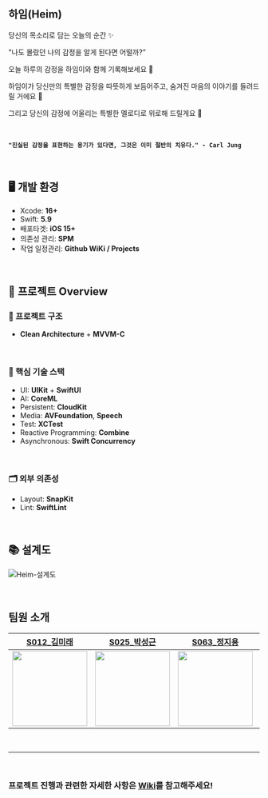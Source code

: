 ## 하임(Heim)

당신의 목소리로 담는 오늘의 순간 ✨

"나도 몰랐던 나의 감정을 알게 된다면 어떨까?” 

오늘 하루의 감정을 하임이와 함께 기록해보세요 🌙

하임이가 당신만의 특별한 감정을 따뜻하게 보듬어주고, 숨겨진 마음의 이야기를 들려드릴 거에요  💫

그리고 당신의 감정에 어울리는 특별한 멜로디로 위로해 드릴게요  🎵

<br/>

  
**` "진실된 감정을 표현하는 용기가 있다면, 그것은 이미 절반의 치유다." - Carl Jung `**


<br/>


## 🖥️ 개발 환경

- Xcode: **16+**
- Swift: **5.9**
- 배포타겟: **iOS 15+**
- 의존성 관리: **SPM**
- 작업 일정관리: **Github WiKi / Projects**

<br>

## 🌌 프로젝트 Overview

### 🔭 프로젝트 구조
- **Clean Architecture** + **MVVM-C**

<br>

### 🔑 핵심 기술 스택

- UI: **UIKit** + **SwiftUI**
- AI: **CoreML**
- Persistent: **CloudKit**
- Media: **AVFoundation**, **Speech**
- Test: **XCTest**
- Reactive Programming: **Combine**
- Asynchronous: **Swift Concurrency**

<br>

### 🗂️ 외부 의존성

- Layout: **SnapKit**
- Lint: **SwiftLint**

<br>

## 📚 설계도
![Heim-설계도](https://github.com/user-attachments/assets/cde0c955-cefa-4534-a26d-929fddc85211)

<br>

## 팀원 소개

|[S012_김미래](https://github.com/futuremirae)|[S025_박성근](https://github.com/ParkSeongGeun)|[S063_정지용](https://github.com/clxxrlove)|[S074_한상진](https://github.com/Hansangjin98)|
|:---:|:---:|:---:|:---:|
|<img src="https://avatars.githubusercontent.com/u/136614563?v=4" width=150>|<img src="https://avatars.githubusercontent.com/u/117553364?v=4" width=150>|<img src="https://avatars.githubusercontent.com/u/70135292?v=4" width=150>|<img src="https://hackmd.io/_uploads/SyoeWvcuC.png" width=150>|

<br>

<hr>

<br>

### 프로젝트 진행과 관련한 자세한 사항은 [Wiki](https://github.com/boostcampwm-2024/iOS05-Heim/wiki)를 참고해주세요!
